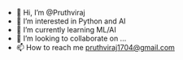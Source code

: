 - 👋 Hi, I’m @Pruthviraj
- 👀 I’m interested in Python and AI
- 🌱 I’m currently learning ML/AI
- 💞️ I’m looking to collaborate on ...
- 📫 How to reach me pruthviraj1704@gmail.com

<!---
Pruthviraj1704/Pruthviraj1704 is a ✨ special ✨ repository because its `README.md` (this file) appears on your GitHub profile.
You can click the Preview link to take a look at your changes.
--->
